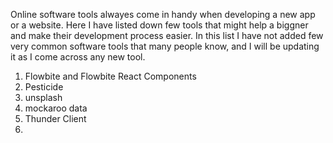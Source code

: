 
Online software tools alwayes come in handy when developing a new app or a website. Here I have listed down few tools that might help a biggner and make their development process easier. In this list I have not added few very common software tools that many people know, and I will be updating it as I come across any new tool.

1. Flowbite and Flowbite React Components 
2. Pesticide
3. unsplash
4. mockaroo data
5. Thunder Client
6. 